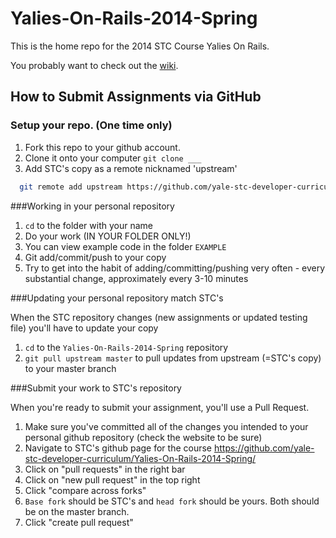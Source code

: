 Yalies-On-Rails-2014-Spring
=====================

This is the home repo for the 2014 STC Course Yalies On Rails.

You probably want to check out the [wiki](http://github.com/yale-stc-developer-curriculum/Yalies-On-Rails-2014-Spring/wiki).

## How to Submit Assignments via GitHub

### Setup your repo. (One time only)

1. Fork this repo to your github account.
2. Clone it onto your computer `git clone ___`
3. Add STC's copy as a remote nicknamed 'upstream'

```bash
  git remote add upstream https://github.com/yale-stc-developer-curriculum/Yalies-On-Rails-2014-Spring.git
```

###Working in your personal repository

1. `cd` to the folder with your name
4. Do your work (IN YOUR FOLDER ONLY!)
3. You can view example code in the folder `EXAMPLE`
5. Git add/commit/push to your copy
3. Try to get into the habit of adding/committing/pushing very often -
   every substantial change, approximately every 3-10 minutes

###Updating your personal repository match STC's 

When the STC repository changes (new assignments or updated testing file) you'll have to update your copy

1. `cd` to the `Yalies-On-Rails-2014-Spring` repository
2. `git pull upstream master` to pull updates from upstream (=STC's copy) to your master branch

###Submit your work to STC's repository

When you're ready to submit your assignment, you'll use a Pull Request.

1. Make sure you've committed all of the changes you intended to your
   personal github repository (check the website to be sure)
2. Navigate to STC's github page for the course https://github.com/yale-stc-developer-curriculum/Yalies-On-Rails-2014-Spring/
3. Click on "pull requests" in the right bar
4. Click on "new pull request" in the top right
5. Click "compare across forks"
6. `Base fork` should be STC's and `head fork` should be yours. Both should be
   on the master branch.
7. Click "create pull request"

